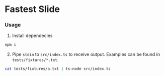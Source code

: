 # Fastest Slide

### Usage
1. Install dependecies

```bash
npm i
```

2. Pipe `stdin` to `src/index.ts` to receive output. Examples can be found in `tests/fixtures/*.txt`.

```bash
cat tests/fixtures/a.txt | ts-node src/index.ts
```
